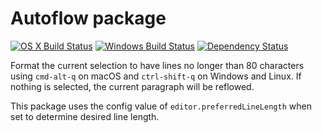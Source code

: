 # Autoflow package
[![OS X Build Status](https://travis-ci.org/atom/autoflow.svg?branch=master)](https://travis-ci.org/atom/autoflow) [![Windows Build Status](https://ci.appveyor.com/api/projects/status/kpmsnkbooa29x907/branch/master?svg=true)](https://ci.appveyor.com/project/Atom/autoflow/branch/master) [![Dependency Status](https://david-dm.org/atom/autoflow.svg)](https://david-dm.org/atom/autoflow)

Format the current selection to have lines no longer than 80 characters using `cmd-alt-q` on macOS and `ctrl-shift-q` on Windows and Linux. If nothing is selected, the current paragraph will be reflowed.

This package uses the config value of `editor.preferredLineLength` when set to determine desired line length.
